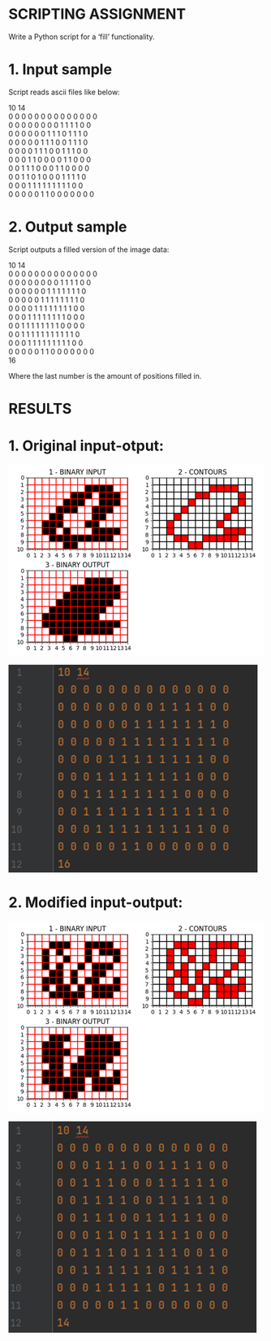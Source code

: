 # SCRIPTING ASSIGNMENT

Write a Python script for a ‘fill’ functionality.

# 1. Input sample
Script reads ascii files like below: 

10 14 <br />
0 0 0 0 0 0 0 0 0 0 0 0 0 0 <br />
0 0 0 0 0 0 0 0 1 1 1 1 0 0 <br />
0 0 0 0 0 0 1 1 1 0 1 1 1 0 <br />
0 0 0 0 0 1 1 1 0 0 1 1 1 0 <br />
0 0 0 0 1 1 1 0 0 1 1 1 0 0 <br />
0 0 0 1 1 0 0 0 0 1 1 0 0 0 <br />
0 0 1 1 1 0 0 0 1 1 0 0 0 0 <br />
0 0 1 1 0 1 0 0 0 1 1 1 1 0 <br />
0 0 0 1 1 1 1 1 1 1 1 1 0 0 <br />
0 0 0 0 0 1 1 0 0 0 0 0 0 0 <br />

# 2. Output sample
Script outputs a filled version of the image data:

10 14 <br />
0 0 0 0 0 0 0 0 0 0 0 0 0 0 <br />
0 0 0 0 0 0 0 0 1 1 1 1 0 0 <br />
0 0 0 0 0 0 1 1 1 1 1 1 1 0 <br />
0 0 0 0 0 1 1 1 1 1 1 1 1 0 <br />
0 0 0 0 1 1 1 1 1 1 1 1 0 0 <br />
0 0 0 1 1 1 1 1 1 1 1 0 0 0 <br />
0 0 1 1 1 1 1 1 1 1 0 0 0 0 <br />
0 0 1 1 1 1 1 1 1 1 1 1 1 0 <br />
0 0 0 1 1 1 1 1 1 1 1 1 0 0 <br />
0 0 0 0 0 1 1 0 0 0 0 0 0 0 <br />
16

Where the last number is the amount of positions filled in.

# RESULTS
# 1. Original input-otput:
![img.png](results/results_1_1.png)

![img.png](results/results_1_2.png)

# 2. Modified input-output:
![img.png](results/results_2_1.png)

![img.png](results/results_2_2.png)
